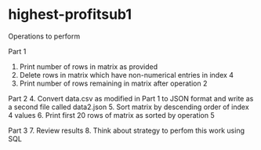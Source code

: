 # highest-profitsub1

Operations to perform

Part 1
1. Print number of rows in matrix as provided
2. Delete rows in matrix which have non-numerical entries in index 4
3. Print number of rows remaining in matrix after operation 2 

Part 2
4. Convert data.csv as modified in Part 1 to JSON format and write as a second file called data2.json
5. Sort matrix by descending order of index 4 values
6. Print first 20 rows of matrix as sorted by operation 5

Part 3
7. Review results
8. Think about strategy to perfom this work using SQL 
